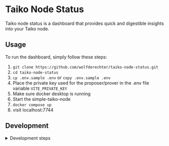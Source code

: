 # Taiko Node Status

Taiko node status is a dashboard that provides quick and digestible insights into your Taiko node.

## Usage

To run the dashboard, simply follow these steps:

1. `git clone https://github.com/wolfderechter/taiko-node-status.git`
2. `cd taiko-node-status`
3. `cp .env.sample .env` or `copy .env.sample .env`
4. Place the private key used for the proposer/prover in the .env file variable `VITE_PRIVATE_KEY`
5. Make sure docker desktop is running
6. Start the simple-taiko-node
7. `docker compose up`
8. visit localhost:7744

## Development

<details>
<summary>Development steps</summary>

### Pre-installation

Make sure you have **node** and **npm** installed on your system. You can do it by:

`brew install node`
`brew install npm`

### Installation

To use the [taiko-node-status](https://github.com/wolfderechter/taiko-node-status) you need to install **pnpm**:

`pnpm install`

### Development Usage

You can start the application with the following code:

`pnpm start`

</details>

